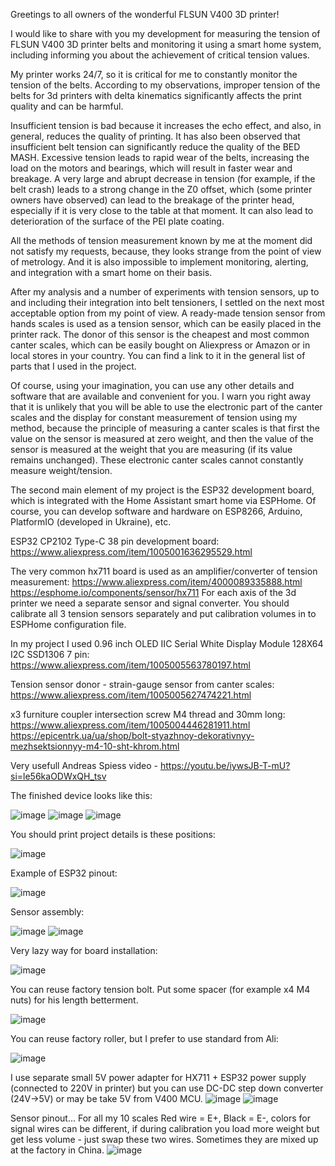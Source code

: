 Greetings to all owners of the wonderful FLSUN V400 3D printer!

I would like to share with you my development for measuring the tension of FLSUN V400 3D printer belts and monitoring it using a smart home system, including informing you about the achievement of critical tension values. 

My printer works 24/7, so it is critical for me to constantly monitor the tension of the belts. According to my observations, improper tension of the belts for 3d printers with delta kinematics significantly affects the print quality and can be harmful. 

Insufficient tension is bad because it increases the echo effect, and also, in general, reduces the quality of printing. 
It has also been observed that insufficient belt tension can significantly reduce the quality of the BED MASH. 
Excessive tension leads to rapid wear of the belts, increasing the load on the motors and bearings, which will result in faster wear and breakage. 
A very large and abrupt decrease in tension (for example, if the belt crash) leads to a strong change in the Z0 offset, which (some printer owners have observed) can lead to the breakage of the printer head, especially if it is very close to the table at that moment. It can also lead to deterioration of the surface of the PEI plate coating. 

All the methods of tension measurement known by me at the moment did not satisfy my requests, because, they looks strange from the point of view of metrology. And it is also impossible to implement monitoring, alerting, and integration with a smart home on their basis. 

After my analysis and a number of experiments with tension sensors, up to and including their integration into belt tensioners, I settled on the next most acceptable option from my point of view. 
A ready-made tension sensor from hands scales is used as a tension sensor, which can be easily placed in the printer rack. The donor of this sensor is the cheapest and most common canter scales, which can be easily bought on Aliexpress or Amazon or in local stores in your country. You can find a link to it in the general list of parts that I used in the project. 

Of course, using your imagination, you can use any other details and software that are available and convenient for you. I warn you right away that it is unlikely that you will be able to use the electronic part of the canter scales and the display for constant measurement of tension using my method, because the principle of measuring a canter scales is that first the value on the sensor is measured at zero weight, and then the value of the sensor is measured at the weight that you are measuring (if its value remains unchanged). These electronic canter scales cannot constantly measure weight/tension. 

The second main element of my project is the ESP32 development board, which is integrated with the Home Assistant smart home via ESPHome. Of course, you can develop software and hardware on ESP8266, Arduino, PlatformIO (developed in Ukraine), etc. 

ESP32 CP2102 Type-C 38 pin development board:
https://www.aliexpress.com/item/1005001636295529.html

The very common hx711 board is used as an amplifier/converter of tension measurement:
https://www.aliexpress.com/item/4000089335888.html
https://esphome.io/components/sensor/hx711
For each axis of the 3d printer we need a separate sensor and signal converter.
You should calibrate all 3 tension sensors separately and put calibration volumes in to ESPHome configuration file.

In my project I used 0.96 inch OLED IIC Serial White Display Module 128X64 I2C SSD1306 7 pin:
https://www.aliexpress.com/item/1005005563780197.html

Tension sensor donor - strain-gauge sensor from canter scales:
https://www.aliexpress.com/item/1005005627474221.html


x3 furniture coupler intersection screw M4 thread and 30mm long:
https://www.aliexpress.com/item/1005004446281911.html
https://epicentrk.ua/ua/shop/bolt-styazhnoy-dekorativnyy-mezhsektsionnyy-m4-10-sht-khrom.html


Very usefull Andreas Spiess video - https://youtu.be/iywsJB-T-mU?si=le56kaODWxQH_tsv


The finished device looks like this:

![image](https://github.com/ViktorDiy/FLSUN-V400-belts-tension/assets/147925158/6b900b95-a41a-49ab-9de1-971654017edd)
![image](https://github.com/ViktorDiy/FLSUN-V400-belts-tension/assets/147925158/a66871ea-0ed5-4b11-b925-bd6affa5c24b)
![image](https://github.com/ViktorDiy/FLSUN-V400-belts-tension/assets/147925158/04eebce9-2494-486e-a39e-1084fabd80ea)

You should print project details is these positions:

![image](https://github.com/ViktorDiy/FLSUN-V400-belts-tension/assets/147925158/a4815c73-1258-43f0-9593-d847d7233491)

Example of ESP32 pinout:

![image](https://github.com/ViktorDiy/FLSUN-V400-belts-tension/assets/147925158/ade8105f-7c18-4662-97ed-e6b359eb6bfc)

Sensor assembly:

![image](https://github.com/ViktorDiy/FLSUN-V400-belts-tension/assets/147925158/f620b8c3-9189-41b8-9741-3797119099e8)
![image](https://github.com/ViktorDiy/FLSUN-V400-belts-tension/assets/147925158/ac63c50f-3bbe-4597-9c55-33b102c43ffe)

Very lazy way for board installation:

![image](https://github.com/ViktorDiy/FLSUN-V400-belts-tension/assets/147925158/03e7e8b3-a43e-4bed-b33e-b700cdcdcf42)

You can reuse factory tension bolt. Put some spacer (for example x4 M4 nuts) for his length betterment.

![image](https://github.com/ViktorDiy/FLSUN-V400-belts-tension/assets/147925158/fc6d47cd-ba77-4311-8b4f-fc0ab41af8c3)

You can reuse factory roller, but I prefer to use standard from Ali:

![image](https://github.com/ViktorDiy/FLSUN-V400-belts-tension/assets/147925158/65f64d7c-4292-4efa-a903-4714fc55fa0e)

I use separate small 5V power adapter for HX711 + ESP32 power supply (connected to 220V in printer) but you can use DC-DC step down converter (24V->5V) or may be take 5V from V400 MCU.
![image](https://github.com/ViktorDiy/FLSUN-V400-belts-tension/assets/147925158/2bd933eb-8b4a-40fa-9a95-7c752a29960d)
![image](https://github.com/ViktorDiy/FLSUN-V400-belts-tension/assets/147925158/b11de6dd-cffc-4b68-996d-7c5e874f130a)

Sensor pinout... For all my 10 scales Red wire = E+, Black = E-, colors for signal wires can be different, if during calibration you load more weight but get less volume - just swap these two wires. Sometimes they are mixed up at the factory in China.
![image](https://github.com/ViktorDiy/FLSUN-V400-belts-tension/assets/147925158/f3faf8cc-a0c2-4e51-9446-ec5c8acaa35f)









